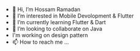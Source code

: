 - 👋 Hi, I’m Hossam Ramadan
- 👀 I’m interested in Mobile Devolopment & Flutter 
- 🌱 I’m currently learning Flutter & Dart
- 💞️ I’m looking to collaborate on Java
- I'm working on design pattern
- 📫 How to reach me ...

<!---
H0SSaM7/H0SSaM7 is a ✨ special ✨ repository because its `README.md` (this file) appears on your GitHub profile.
You can click the Preview link to take a look at your changes.
--->
